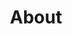---
layout: blocks
title: About
permalink: "/about"
js_file: "/assets/js/index.js"
page_sections:
- template: centered-text-w-bg-image
  background_image: "/uploads/about.jpg"
  mini_title: ''
  title: About Me
  text: ''
  button:
    text: ''
    internal_link: ''
- template: content
  background_color: 'white'
  text: "Aminata Sangare, a New York City native, is a volunteer, creator, and athlete. She enjoys serving members of her community through various means such as tutoring and giving food/clothing. When she is not pursuing her academic studies, you can find her writing poetry - specifically spoken-word poetry. She also plays basketball and is a player on her school team."
---
